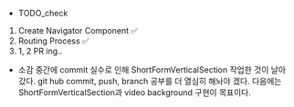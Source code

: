 * TODO_check
1. Create Navigator Component ✅
2. Routing Process ✅
3. 1, 2 PR ing..

* 소감
중간에 commit 실수로 인해 ShortFormVerticalSection 작업한 것이 날아갔다. git hub commit, push, branch 공부를 더 열심히 해놔야 겠다. 
다음에는 ShortFormVerticalSection과 video background 구현이 목표이다.
